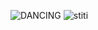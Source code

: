 ![DANCING](https://github.com/LLLesinski/LLLesinski/assets/175053412/16472fc3-338a-4be4-bf7e-d8c4c5dfaa4a) ![stiti](https://github.com/LLLesinski/LLLesinski/assets/175053412/fc3f13ca-0e2e-46af-a5be-1859c6208dc7)

